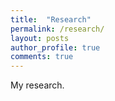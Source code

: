 ```yaml
---
title:  "Research"
permalink: /research/
layout: posts
author_profile: true
comments: true
---
```


My research.